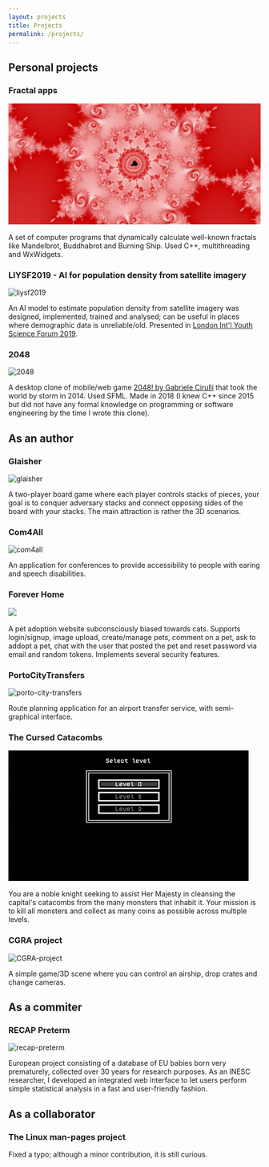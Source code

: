 ```yaml
---
layout: projects
title: Projects
permalink: /projects/
---
```


## Personal projects

<div class="project-gallery">
<article markdown="1">

### Fractal apps

![mandelbrot-detail](https://raw.githubusercontent.com/dmfrodrigues/mandelbrot/master/media/img/media1.png)

A set of computer programs that dynamically calculate well-known fractals like Mandelbrot, Buddhabrot and Burning Ship. Used C++, multithreading and WxWidgets.
</article>

<article markdown="1">

### LIYSF2019 - AI for population density from satellite imagery

![liysf2019](https://i.imgur.com/0h53r0m.png)

An AI model to estimate population density from satellite imagery was designed, implemented, trained and analysed; can be useful in places where demographic data is unreliable/old. Presented in [London Int'l Youth Science Forum 2019](https://www.liysf.org.uk/).

</article>

<article markdown="1">

### 2048

![2048](https://i.imgur.com/F4oFukD.gif)

A desktop clone of mobile/web game [2048! by Gabriele Cirulli](https://github.com/gabrielecirulli/2048/) that took the world by storm in 2014. Used SFML. Made in 2018 (I knew C++ since 2015 but did not have any formal knowledge on programming or software engineering by the time I wrote this clone).
</article>
</div>

## As an author

<div class="project-gallery">
<article markdown="1">

### Glaisher

![glaisher](https://i.imgur.com/MxQAUzl.jpg)

A two-player board game where each player controls stacks of pieces, your goal is to conquer adversary stacks and connect opposing sides of the board with your stacks. The main attraction is rather the 3D scenarios. 
</article>

<article markdown="1">

### Com4All

![com4all](https://i.imgur.com/TpVeevv.gif)

An application for conferences to provide accessibility to people with earing and speech disabilities.
</article>

<article markdown="1">

### Forever Home

![](https://i.imgur.com/MeCjBa8.png)

A pet adoption website subconsciously biased towards cats. Supports login/signup, image upload, create/manage pets, comment on a pet, ask to addopt a pet, chat with the user that posted the pet and reset password via email and random tokens. Implements several security features.
</article>

<article markdown="1">

### PortoCityTransfers

![porto-city-transfers](https://i.imgur.com/Y8ZJyr3.png)

Route planning application for an airport transfer service, with semi-graphical interface.
</article>

<article markdown="1">

### The Cursed Catacombs

![cursed-catacombs](https://raw.githubusercontent.com/dmfrodrigues/feup-lpoo-proj/master/docs/images/pacman-20200531-192912.gif)

You are a noble knight seeking to assist Her Majesty in cleansing the capital's catacombs from the many monsters that inhabit it. Your mission is to kill all monsters and collect as many coins as possible across multiple levels.
</article>

<article markdown="1">

### CGRA project

![CGRA-project](https://raw.githubusercontent.com/dmfrodrigues/feup-cgra-proj/master/subs/screenshots/portefolio/proj-t6g06-1.png)

A simple game/3D scene where you can control an airship, drop crates and change cameras.

</article>
</div>

## As a commiter

<div class="project-gallery">
<article markdown="1">

### RECAP Preterm

![recap-preterm](https://recap-preterm.eu/wp-content/themes/RECAPpreterm/images/rc_visual_hero_01.jpg)

European project consisting of a database of EU babies born very prematurely, collected over 30 years for research purposes.
As an INESC researcher, I developed an integrated web interface to let users perform simple statistical analysis in a fast and user-friendly fashion.


</article>
</div>

## As a collaborator

<div class="project-gallery">
<article markdown="1"
onclick="location.href='https://man7.org/linux/man-pages/changelog.html#release_5.08'">

### The Linux man-pages project

Fixed a typo; although a minor contribution, it is still curious.
</article>
</div>
